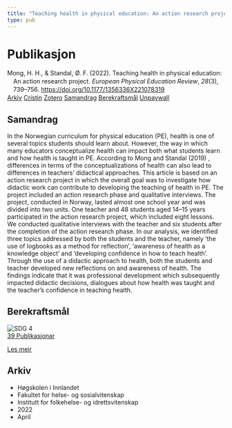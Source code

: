 ```yaml
---
title: "Teaching health in physical education: An action research project"
type: pub
---
```

<h1>Publikasjon</h1>
<article id="csl-bib-container-DXJVCES5" class="csl-bib-container">
  <div class="csl-bib-body" style="line-height: 1.35; padding-left: 1em; text-indent:-1em;">
  <div class="csl-entry">Mong, H. H., &amp; Standal, &#xD8;. F. (2022). Teaching health in physical education: An action research project. <i>European Physical Education Review</i>, <i>28</i>(3), 739&#x2013;756. <a href="https://doi.org/10.1177/1356336X221078319">https://doi.org/10.1177/1356336X221078319</a></div>
</div>
  <div class="csl-bib-buttons">
    <a href="#taxonomy-article-DXJVCES5" class="csl-bib-button">Arkiv</a>
    <a href="https://app.cristin.no/results/show.jsf?id=2019908" alt="Cristin URL" class="csl-bib-button">Cristin</a>
    <a href="http://zotero.org/groups/5022929/items/DXJVCES5" alt="Zotero URL" class="csl-bib-button">Zotero</a>
    <a href="#abstract-article-DXJVCES5" class="csl-bib-button">Samandrag</a>
    <a href="#sdg-article-DXJVCES5" class="csl-bib-button">Berekraftsmål</a>
    <a href="https://journals.sagepub.com/doi/pdf/10.1177/1356336X221078319" class="csl-bib-button">Unpaywall</a>
  </div>
  <div id="csl-bib-meta-container-DXJVCES5"></div>
</article>
<div id="csl-bib-meta-DXJVCES5" class="csl-bib-meta">
  <article id="abstract-article-DXJVCES5" class="abstract-article">
    <h1>Samandrag</h1>
    In the Norwegian curriculum for physical education (PE), health is one of several topics students should learn about. However, the way in which many educators conceptualize health can impact both what students learn and how health is taught in PE. According to Mong and Standal (2019) , differences in terms of the conceptualizations of health can also lead to differences in teachers’ didactical approaches. This article is based on an action research project in which the overall goal was to investigate how didactic work can contribute to developing the teaching of health in PE. The project included an action research phase and qualitative interviews. The project, conducted in Norway, lasted almost one school year and was divided into two units. One teacher and 48 students aged 14–15 years participated in the action research project, which included eight lessons. We conducted qualitative interviews with the teacher and six students after the completion of the action research phase. In our analysis, we identified three topics addressed by both the students and the teacher, namely ‘the use of logbooks as a method for reflection’, ‘awareness of health as a knowledge object’ and ‘developing confidence in how to teach health’. Through the use of a didactic approach to health, both the students and teacher developed new reflections on and awareness of health. The findings indicate that it was professional development which subsequently impacted didactic decisions, dialogues about how health was taught and the teacher’s confidence in teaching health.
  </article>
  <article id="sdg-article-DXJVCES5" class="sdg-article">
    <h1>Berekraftsmål</h1>
    <div class="sdg-container"><div id="sdg4" class="sdg">
<img src="{{< params subfolder >}}images/sdg/sdg04_no.png" class="image" alt="SDG 4">
<div class="sdg-overlay">
<a href="{{< params subfolder >}}no/archive/?sdg=4#archive" class="sdg-publication-count"><span>39</span> Publikasjonar</a>
<p><a href="https://www.fn.no/om-fn/fns-baerekraftsmaal/god-utdanning?lang=nno-NO" class="sdg-read-more">Les meir</a></p>
</div>
</div></div>
  </article>
  <article id="taxonomy-article-DXJVCES5" class="taxonomy-article">
    <h1>Arkiv</h1>
    <ul>
      <li>Høgskolen i Innlandet</li>
      <li>Fakultet for helse- og sosialvitenskap</li>
      <li>Institutt for folkehelse- og idrettsvitenskap</li>
      <li>2022</li>
      <li>April</li>
    </ul>
  </article>
</div>
